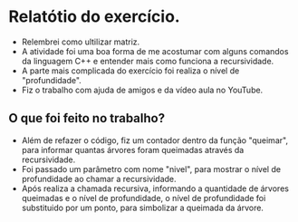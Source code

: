 # Relatótio do exercício.
  
  - Relembrei como ultilizar matriz.
  - A atividade foi uma boa forma de me acostumar com alguns comandos da linguagem C++ e 
    entender mais como funciona a recursividade.
  - A parte mais complicada do exercício foi realiza o nível de "profundidade".
  - Fiz o trabalho com ajuda de amigos e da vídeo aula no YouTube.

## O que foi feito no trabalho?

  - Além de refazer o código, fiz um contador dentro da função "queimar", para informar 
    quantas árvores foram queimadas através da recursividade.
  - Foi passado um parâmetro com nome "nivel", para mostrar o nível de profundidade ao chamar a recursividade.
  - Após realiza a chamada recursiva, informando a quantidade de árvores queimadas e o nível 
    de profundidade, o nível de profundidade foi substituido por um ponto, para simbolizar a queimada da árvore.
